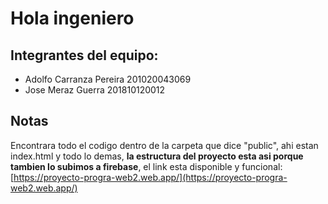 # Hola ingeniero

## Integrantes del equipo:

- Adolfo Carranza Pereira 201020043069
- Jose Meraz Guerra 201810120012

## Notas

Encontrara todo el codigo dentro de la carpeta que dice "public", ahi estan index.html y todo lo demas, **la estructura del proyecto esta asi porque tambien lo subimos a firebase**, el link esta disponible y funcional: [https://proyecto-progra-web2.web.app/](https://proyecto-progra-web2.web.app/)